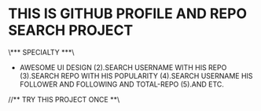  # THIS IS GITHUB PROFILE AND REPO SEARCH PROJECT 

\\*** SPECIALTY ***\\ 

- AWESOME UI DESIGN 
(2).SEARCH USERNAME WITH HIS REPO
(3).SEARCH REPO WITH HIS POPULARITY
(4).SEARCH USERNAME HIS FOLLOWER AND FOLLOWING AND TOTAL-REPO
(5).AND ETC.

//** TRY THIS PROJECT ONCE **\\
